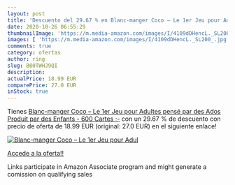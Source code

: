 ```yaml
---
layout: post
title: 'Descuento del 29.67 % en Blanc-manger Coco – Le 1er Jeu pour Adul'
date: 2020-10-26 06:55:29
thumbnailImage: 'https://m.media-amazon.com/images/I/4109dDHencL._SL200_.jpg'
images: [ 'https://m.media-amazon.com/images/I/4109dDHencL._SL200_.jpg' ]
comments: true
category: ofertas
author: ring
slug: B00TWHJ9QI
description:
actualPrice: 18.99 EUR
comparePrice: 27.0 EUR
inStock: true
---
```


Tienes [Blanc-manger Coco – Le 1er Jeu pour Adultes pensé par des Ados  Produit par des Enfants - 600 Cartes ;-](https://www.amazon.fr/dp/B00TWHJ9QI/?tag=tolees0d-21) con un 29.67 % de descuento con precio de oferta de 18.99 EUR (original: 27.0 EUR) en el siguiente enlace!

[![Blanc-manger Coco – Le 1er Jeu pour Adul](https://m.media-amazon.com/images/I/4109dDHencL._SL200_.jpg)](https://www.amazon.fr/dp/B00TWHJ9QI/?tag=tolees0d-21)

[Accede a la oferta!!](https://www.amazon.fr/dp/B00TWHJ9QI/?tag=tolees0d-21)

Links participate in Amazon Associate program and might generate a comission on qualifying sales


